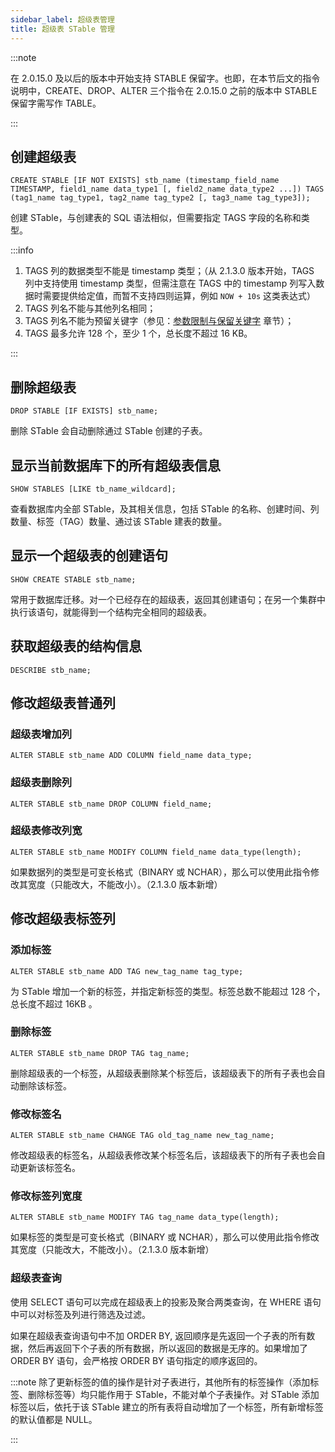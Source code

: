 ```yaml
---
sidebar_label: 超级表管理
title: 超级表 STable 管理
---
```


:::note

在 2.0.15.0 及以后的版本中开始支持 STABLE 保留字。也即，在本节后文的指令说明中，CREATE、DROP、ALTER 三个指令在 2.0.15.0 之前的版本中 STABLE 保留字需写作 TABLE。

:::

## 创建超级表

```
CREATE STABLE [IF NOT EXISTS] stb_name (timestamp_field_name TIMESTAMP, field1_name data_type1 [, field2_name data_type2 ...]) TAGS (tag1_name tag_type1, tag2_name tag_type2 [, tag3_name tag_type3]);
```

创建 STable，与创建表的 SQL 语法相似，但需要指定 TAGS 字段的名称和类型。

:::info

1. TAGS 列的数据类型不能是 timestamp 类型；（从 2.1.3.0 版本开始，TAGS 列中支持使用 timestamp 类型，但需注意在 TAGS 中的 timestamp 列写入数据时需要提供给定值，而暂不支持四则运算，例如 `NOW + 10s` 这类表达式）
2. TAGS 列名不能与其他列名相同；
3. TAGS 列名不能为预留关键字（参见：[参数限制与保留关键字](../keywords/) 章节）；
4. TAGS 最多允许 128 个，至少 1 个，总长度不超过 16 KB。

:::

## 删除超级表

```
DROP STABLE [IF EXISTS] stb_name;
```

删除 STable 会自动删除通过 STable 创建的子表。

## 显示当前数据库下的所有超级表信息

```
SHOW STABLES [LIKE tb_name_wildcard];
```

查看数据库内全部 STable，及其相关信息，包括 STable 的名称、创建时间、列数量、标签（TAG）数量、通过该 STable 建表的数量。

## 显示一个超级表的创建语句

```
SHOW CREATE STABLE stb_name;
```

常用于数据库迁移。对一个已经存在的超级表，返回其创建语句；在另一个集群中执行该语句，就能得到一个结构完全相同的超级表。

## 获取超级表的结构信息

```
DESCRIBE stb_name;
```

## 修改超级表普通列

### 超级表增加列

```
ALTER STABLE stb_name ADD COLUMN field_name data_type;
```

### 超级表删除列

```
ALTER STABLE stb_name DROP COLUMN field_name;
```

### 超级表修改列宽

```
ALTER STABLE stb_name MODIFY COLUMN field_name data_type(length);
```

如果数据列的类型是可变长格式（BINARY 或 NCHAR），那么可以使用此指令修改其宽度（只能改大，不能改小）。（2.1.3.0 版本新增）

## 修改超级表标签列

### 添加标签

```
ALTER STABLE stb_name ADD TAG new_tag_name tag_type;
```

为 STable 增加一个新的标签，并指定新标签的类型。标签总数不能超过 128 个，总长度不超过 16KB 。

### 删除标签

```
ALTER STABLE stb_name DROP TAG tag_name;
```

删除超级表的一个标签，从超级表删除某个标签后，该超级表下的所有子表也会自动删除该标签。

### 修改标签名

```
ALTER STABLE stb_name CHANGE TAG old_tag_name new_tag_name;
```

修改超级表的标签名，从超级表修改某个标签名后，该超级表下的所有子表也会自动更新该标签名。

### 修改标签列宽度

```
ALTER STABLE stb_name MODIFY TAG tag_name data_type(length);
```

如果标签的类型是可变长格式（BINARY 或 NCHAR），那么可以使用此指令修改其宽度（只能改大，不能改小）。（2.1.3.0 版本新增）

### 超级表查询
使用 SELECT 语句可以完成在超级表上的投影及聚合两类查询，在 WHERE 语句中可以对标签及列进行筛选及过滤。

如果在超级表查询语句中不加 ORDER BY, 返回顺序是先返回一个子表的所有数据，然后再返回下个子表的所有数据，所以返回的数据是无序的。如果增加了 ORDER BY 语句，会严格按 ORDER BY 语句指定的顺序返回的。



:::note
除了更新标签的值的操作是针对子表进行，其他所有的标签操作（添加标签、删除标签等）均只能作用于 STable，不能对单个子表操作。对 STable 添加标签以后，依托于该 STable 建立的所有表将自动增加了一个标签，所有新增标签的默认值都是 NULL。

:::
